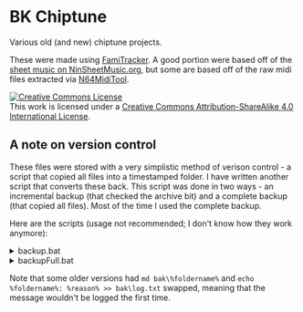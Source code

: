 # BK Chiptune

Various old (and new) chiptune projects.

These were made using [FamiTracker](http://www.famitracker.com/).  A good portion were based off of the [sheet music on NinSheetMusic.org](http://www.famitracker.com/), but some are based off of the raw midi files extracted via [N64MidiTool](http://www.goldeneyevault.com/viewfile.php?id=211).

<a rel="license" href="http://creativecommons.org/licenses/by-sa/4.0/"><img alt="Creative Commons License" style="border-width:0" src="https://i.creativecommons.org/l/by-sa/4.0/88x31.png" /></a><br />This work is licensed under a <a rel="license" href="http://creativecommons.org/licenses/by-sa/4.0/">Creative Commons Attribution-ShareAlike 4.0 International License</a>.

## A note on version control

These files were stored with a very simplistic method of verison control - a script that copied all files into a timestamped folder.  I have written another script that converts these back.  This script was done in two ways - an incremental backup (that checked the archive bit) and a complete backup (that copied all files).  Most of the time I used the complete backup.

Here are the scripts (usage not recommended; I don't know how they work anymore):

<details>
<summary>backup.bat</summary>
<pre lang="batch">
@echo off
set /p reason=Backup reason: 
set subTime=%time:~0,-6%
set subTimeNew=%subTime: =%
set subDate=%date:~4%
set foldername=%subDate:/=-%_%subTimeNew::=-%
md bak\%foldername%
echo %foldername%: %reason% >> bak\log.txt
::md %temp%\GBDATABAK
robocopy %cd%\ %cd%\bak\%foldername%\ /M /MIR /XD BAK
::xcopy %cd%\* %temp%\GBDATABAK /EXCLUDE:BAK /s /i
::del %temp%\GBDATABAK\BAK
::xcopy %temp%\GBDATABAK\* %cd%\bak\%foldername%\ /s /i
::copy * bak\%foldername%\*
::for /d %%f in (*) do (
::if NOT "%%f"=="bak" (
::md bak\%foldername%\%%f
::xcopy %cd%\ %cd%\..\bak\%foldername%\%%f /e /i
::copy %%f\* bak\%foldername%\%%f\*
::)
::)
pause
</pre>
</details>
<details>
<summary>backupFull.bat</summary>
<pre lang="batch">
@echo off
set /p reason=Backup reason: 
set subTime=%time:~0,-6%
set subTimeNew=%subTime: =%
set subDate=%date:~4%
set foldername=%subDate:/=-%_%subTimeNew::=-%
md bak\%foldername%
echo %foldername%: %reason% >> bak\log.txt
::md %temp%\GBDATABAK
robocopy %cd%\ %cd%\bak\%foldername%\ /MIR /XD BAK
::xcopy %cd%\* %temp%\GBDATABAK /EXCLUDE:BAK /s /i
::del %temp%\GBDATABAK\BAK
::xcopy %temp%\GBDATABAK\* %cd%\bak\%foldername%\ /s /i
::copy * bak\%foldername%\*
::for /d %%f in (*) do (
::if NOT "%%f"=="bak" (
::md bak\%foldername%\%%f
::xcopy %cd%\ %cd%\..\bak\%foldername%\%%f /e /i
::copy %%f\* bak\%foldername%\%%f\*
::)
::)
pause
</pre>
</details>

Note that some older versions had `md bak\%foldername%` and `echo %foldername%: %reason% >> bak\log.txt` swapped, meaning that the message wouldn't be logged the first time.